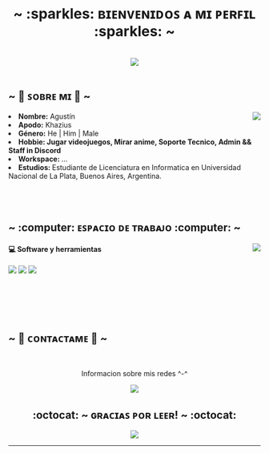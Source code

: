 <body>
<h1 align="center"> ~ :sparkles: ʙɪᴇɴᴠᴇɴɪᴅᴏꜱ ᴀ ᴍɪ ᴘᴇʀꜰɪʟ :sparkles: ~</h1>
<br>
<div align="center">
<img src="https://media.giphy.com/media/C1U9zEg0gS8mY/giphy.gif">
</div>
<br>
<div>
<h2 align="left"> ~ 🦊  ꜱᴏʙʀᴇ ᴍɪ  🦊 ~ </h2>
<img src="https://imgur.com/NaKJPJR.gif" align="right">
<li>
<b>Nombre:</b> Agustín
</li>
<li>
 <b>Apodo:</b> Khazius
<li>
<b>Género:</b> He | Him | Male
</li>
<li>
<b>Hobbie: Jugar videojuegos, Mirar anime, Soporte Tecnico, Admin && Staff in Discord </b> 
</li>
<li>
<b>Workspace: </b> ...
</li>
<li>
<b>Estudios: </b> Estudiante de Licenciatura en Informatica en Universidad Nacional de La Plata, Buenos Aires, Argentina. 
</li>
<br>
<br>
<br>
</div>
<div>
<h2 align="left">            ~ :computer: ᴇꜱᴘᴀᴄɪᴏ ᴅᴇ ᴛʀᴀʙᴀᴊᴏ :computer: ~ </h2>
<p>
<img src="https://imgur.com/qtgx3AG.gif " align="right">
</div>
</p>


<p>
<h4 align="left"> 💻 Software y herramientas </h4>
</p>
<p>
<img src="https://camo.githubusercontent.com/f7969a5c9a15fa0e1952f2da0ec92a09a6f0cbd54e6a030e17a634c1f092a8a1/68747470733a2f2f696d672e736869656c64732e696f2f62616467652f2d4f425325323053747564696f2d3330324533313f6c6f676f3d6f62732d73747564696f266c6f676f436f6c6f723d7768697465"> <img src="https://camo.githubusercontent.com/f53628686f10ddabc221f47e91499adfaaed5663511900009deb71bd3c873236/68747470733a2f2f696d672e736869656c64732e696f2f62616467652f56697375616c25323053747564696f253230436f64652d3030373864372e7376673f6c6f676f3d76697375616c2d73747564696f2d636f6465266c6f676f436f6c6f723d7768697465"> <img src="https://camo.githubusercontent.com/eeb459fc13ab6e60e59ae4262a2c313ceeb3e6bc4440fe7554b5bb40c916a5ff/68747470733a2f2f696d672e736869656c64732e696f2f62616467652f416e64726f69642d3344444338343f6c6f676f3d616e64726f6964266c6f676f436f6c6f723d7768697465">

</p>


<br>
<br>
<br>
<br>



<h2>         ~ 📝  ᴄᴏɴᴛᴀᴄᴛᴀᴍᴇ  📝 ~ </h2>
<br>
<p align="center">Informacion sobre mis redes ^-^ </p>
<p align="center"><a href="https://www.instagram.com/aguuspeirano_/" target="_blank"><img src="https://img.shields.io/badge/Instagram-6014b8?style=for-the-badge&logo=instagram&logoColor=white"/></a>
</div>
<br>
<div>
<h2 align="center"> :octocat: ~ ɢʀᴀᴄɪᴀꜱ ᴘᴏʀ ʟᴇᴇʀ! ~ :octocat: </h2>
<div align="center">
<img src="https://media.giphy.com/media/BS0d0FHVdrmeI/giphy.gif">
</div>
<hr>
</div>
</div>
</body>
